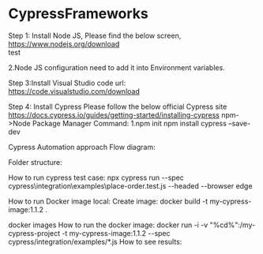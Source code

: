 # CypressFrameworks
Step 1: Install Node JS, Please find the below screen,
https://www.nodejs.org/download  
 test
















2.Node JS configuration need to add it into Environment variables.
 

 

Step 3:Install Visual Studio code
url: https://code.visualstudio.com/download

Step 4: Install Cypress 
Please follow the below official Cypress site
https://docs.cypress.io/guides/getting-started/installing-cypress
npm->Node Package Manager
Command: 1.npm init
npm install cypress –save-dev









Cypress Automation approach Flow diagram:
 
Folder structure:

 
 
 

 


How to run cypress test case:
npx cypress run --spec cypress\integration\examples\place-order.test.js --headed --browser edge
 
 
How to run Docker image local:
Create image:
docker build -t my-cypress-image:1.1.2 .

docker images
How to run the docker image:
docker run -i -v "%cd%":/my-cypress-project -t my-cypress-image:1.1.2 --spec cypress/integration/examples/*.js
How to see results:
 





